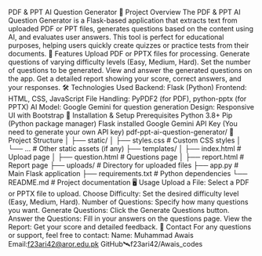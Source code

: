 PDF & PPT AI Question Generator
📜 Project Overview
The PDF & PPT AI Question Generator is a Flask-based application that extracts text from uploaded PDF or PPT files, generates questions based on the content using AI, and evaluates user answers. 
This tool is perfect for educational purposes, helping users quickly create quizzes or practice tests from their documents.
🌟 Features
Upload PDF or PPTX files for processing.
Generate questions of varying difficulty levels (Easy, Medium, Hard).
Set the number of questions to be generated.
View and answer the generated questions on the app.
Get a detailed report showing your score, correct answers, and your responses.
🛠️ Technologies Used
Backend: Flask (Python)
Frontend: HTML, CSS, JavaScript
File Handling: PyPDF2 (for PDF), python-pptx (for PPTX)
AI Model: Google Gemini for question generation
Design: Responsive UI with Bootstrap
🚀 Installation & Setup
Prerequisites
Python 3.8+
Pip (Python package manager)
Flask installed
Google Gemini API Key (You need to generate your own API key)
pdf-ppt-ai-question-generator/
📂 Project Structure
│
├── static/
│   ├── styles.css           # Custom CSS styles
│   └── ...                  # Other static assets (if any)
├── templates/
│   ├── index.html           # Upload page
│   ├── question.html        # Questions page
│   ├── report.html          # Report page
├── uploads/                 # Directory for uploaded files
├── app.py                   # Main Flask application
├── requirements.txt         # Python dependencies
└── README.md                # Project documentation
🖥️ Usage
Upload a File: Select a PDF or PPTX file to upload.
Choose Difficulty: Set the desired difficulty level (Easy, Medium, Hard).
Number of Questions: Specify how many questions you want.
Generate Questions: Click the Generate Questions button.
Answer the Questions: Fill in your answers on the questions page.
View the Report: Get your score and detailed feedback.
📧 Contact
For any questions or support, feel free to contact:
Name: Muhammad Awais
Email:f23ari42@aror.edu.pk
GitHub🛰️f23ari42/Awais_codes
